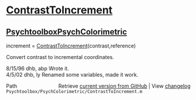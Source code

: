 # [ContrastToIncrement](ContrastToIncrement)
## [Psychtoolbox](Psychtoolbox)[PsychColorimetric](PsychColorimetric)

increment = [ContrastToIncrement](ContrastToIncrement)(contrast,reference)  
  
Convert contrast to incremental coordinates.  
  
8/15/96  dhb, abp  Wrote it.  
4/5/02   dhb, ly   Renamed some variables, made it work.  




<div class="code_header" style="text-align:right;">
  <span style="float:left;">Path&nbsp;&nbsp;</span> <span class="counter">Retrieve <a href=
  "https://raw.github.com/Psychtoolbox-3/Psychtoolbox-3/beta/Psychtoolbox/PsychColorimetric/ContrastToIncrement.m">current version from GitHub</a> | View <a href=
  "https://github.com/Psychtoolbox-3/Psychtoolbox-3/commits/beta/Psychtoolbox/PsychColorimetric/ContrastToIncrement.m">changelog</a></span>
</div>
<div class="code">
  <code>Psychtoolbox/PsychColorimetric/ContrastToIncrement.m</code>
</div>

